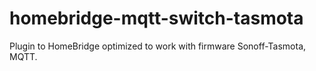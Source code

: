# homebridge-mqtt-switch-tasmota
Plugin to HomeBridge optimized to work with firmware Sonoff-Tasmota, MQTT.

